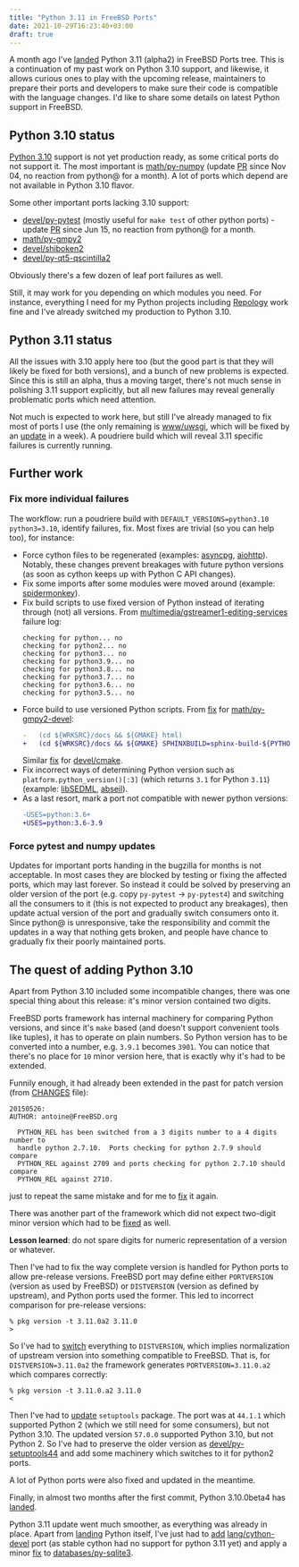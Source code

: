 ```yaml
---
title: "Python 3.11 in FreeBSD Ports"
date: 2021-10-29T16:23:40+03:00
draft: true
---
```


A month ago I've [landed](https://cgit.freebsd.org/ports/commit/?id=d6f568cf8a0c57c1280efb31b1b2ab850a87267f)
Python 3.11 (alpha2) in FreeBSD Ports tree. This is a continuation
of my past work on Python 3.10 support, and likewise, it allows
curious ones to play with the upcoming release, maintainers to
prepare their ports and developers to make sure their code is
compatible with the language changes. I'd like to share some details
on latest Python support in FreeBSD.

<!-- more -->

## Python 3.10 status

[Python 3.10](https://docs.python.org/3/whatsnew/3.10.html) support
is not yet production ready, as some critical ports do not support
it. The most important is [math/py-numpy](https://www.freshports.org/math/py-numpy/)
(update [PR](https://bugs.freebsd.org/bugzilla/show_bug.cgi?id=259637)
since Nov 04, no reaction from python@ for a month). A lot of ports
which depend are not available in Python 3.10 flavor.

Some other important ports lacking 3.10 support:
- [devel/py-pytest](https://www.freshports.org/devel/py-pytest/) (mostly useful for `make test` of other python ports) - update [PR](https://bugs.freebsd.org/bugzilla/show_bug.cgi?id=256624) since Jun 15, no reaction from python@ for a month.
- [math/py-gmpy2](https://www.freshports.org/math/py-gmpy2/)
- [devel/shiboken2](https://www.freshports.org/devel/shiboken2/)
- [devel/py-qt5-qscintilla2](https://www.freshports.org/devel/py-qt5-qscintilla2/)

Obviously there's a few dozen of leaf port failures as well.

Still, it may work for you depending on which modules you need.
For instance, everything I need for my Python projects including
[Repology](https://github.com/repology/) work fine and I've already
switched my production to Python 3.10.


## Python 3.11 status

All the issues with 3.10 apply here too (but the good part is that
they will likely be fixed for both versions), and a bunch of new
problems is expected. Since this is still an alpha, thus a moving
target, there's not much sense in polishing 3.11 support explicitly,
but all new failures may reveal generally problematic ports which
need attention.

Not much is expected to work here, but still I've already managed
to fix most of ports I use (the only remaining is [www/uwsgi](https://www.freshports.org/www/uwsgi),
which will be fixed by an [update](https://bugs.freebsd.org/bugzilla/show_bug.cgi?id=260028) in
a week). A poudriere build which will reveal 3.11 specific failures
is currently running.


## Further work

### Fix more individual failures

The workflow: run a poudriere build with `DEFAULT_VERSIONS=python3.10
python3=3.10`, identify failures, fix. Most fixes are trivial (so you
can help too), for instance:

- Force cython files to be regenerated (examples: [asyncpg](https://cgit.freebsd.org/ports/commit/?id=a97113cd3943a879380fbbcf5dfddcd6004bdccb), [aiohttp](https://cgit.freebsd.org/ports/commit/?id=c121bf425f0236689bcd09d4215854e343d31231)). Notably, these changes prevent breakages with future python versions (as soon as cython keeps up with Python C API changes).
- Fix some imports after some modules were moved around (example: [spidermonkey](https://cgit.freebsd.org/ports/commit/?id=d8107994a2970045df453f6e702925ffdf59c7cb)).
- Fix build scripts to use fixed version of Python instead of iterating through (not) all versions. From [multimedia/gstreamer1-editing-services](https://www.freshports.org/multimedia/gstreamer1-editing-services/) failure log:
  ```
  checking for python... no
  checking for python2... no
  checking for python3... no
  checking for python3.9... no
  checking for python3.8... no
  checking for python3.7... no
  checking for python3.6... no
  checking for python3.5... no
  ```
- Force build to use versioned Python scripts. From [fix](https://cgit.freebsd.org/ports/commit/?id=39f2c705c61fb27085aeaa49bdef553222b9d425) for [math/py-gmpy2-devel](https://www.freshports.org/math/py-gmpy2-devel/):
  ```diff
  -   (cd ${WRKSRC}/docs && ${GMAKE} html)
  +   (cd ${WRKSRC}/docs && ${GMAKE} SPHINXBUILD=sphinx-build-${PYTHON_VER} html)
  ```
  Similar [fix](https://cgit.freebsd.org/ports/commit/?id=913219385dfdf72232e6beefe287377cfebdfb04) for [devel/cmake](https://www.freshports.org/devel/cmake/).
- Fix incorrect ways of determining Python version such as `platform.python_version()[:3]` (which returns `3.1` for Python `3.11`) (example: [libSEDML](https://github.com/fbergmann/libSEDML/pull/156/files), [abseil](https://cgit.freebsd.org/ports/commit/?id=2f218ad4d3d6be04278777412af0f18a5ad8e17b)).
- As a last resort, mark a port not compatible with newer python versions:
  ```diff
  -USES=python:3.6+
  +USES=python:3.6-3.9
  ```

### Force pytest and numpy updates

Updates for important ports handing in the bugzilla for months is
not acceptable. In most cases they are blocked by testing or fixing
the affected ports, which may last forever. So instead it could be
solved by preserving an older version of the port (e.g. copy
`py-pytest` → `py-pytest4`) and switching all the consumers to it
(this is not expected to product any breakages), then update actual
version of the port and gradually switch consumers onto it. Since
python@ is unresponsive, take the responsibility and commit the
updates in a way that nothing gets broken, and people have chance
to gradually fix their poorly maintained ports.


## The quest of adding Python 3.10

Apart from Python 3.10 included some incompatible changes, there
was one special thing about this release: it's minor version contained
two digits.

FreeBSD ports framework has internal machinery for comparing Python
versions, and since it's `make` based (and doesn't support convenient
tools like tuples), it has to operate on plain numbers. So Python
version has to be converted into a number, e.g. `3.9.1` becomes
`3901`. You can notice that there's no place for `10` minor version
here, that is exactly why it's had to be extended.

Funnily enough, it had already been extended in the past for patch
version (from [CHANGES](https://cgit.freebsd.org/ports/tree/CHANGES)
file):

```
20150526:
AUTHOR: antoine@FreeBSD.org

  PYTHON_REL has been switched from a 3 digits number to a 4 digits number to
  handle python 2.7.10.  Ports checking for python 2.7.9 should compare
  PYTHON_REL against 2709 and ports checking for python 2.7.10 should compare
  PYTHON_REL against 2710.
```

just to repeat the same mistake and for me to [fix](https://cgit.freebsd.org/ports/commit/?id=0729af4255a63ee299e0c63a18b6a86520a19e02) it again.

There was another part of the framework which did not expect two-digit
minor version which had to be [fixed](https://cgit.freebsd.org/ports/commit/?id=40d7b487381cc91eb3156103e6ffe8c02d5e8a70)
as well.

**Lesson learned**: do not spare digits for numeric representation of
a version or whatever.

Then I've had to fix the way complete version is handled for Python
ports to allow pre-release versions. FreeBSD port may define either
`PORTVERSION` (version as used by FreeBSD) or `DISTVERSION` (version
as defined by upstream), and Python ports used the former. This led
to incorrect comparison for pre-release versions:

```
% pkg version -t 3.11.0a2 3.11.0
>
```

So I've had to [switch](https://cgit.freebsd.org/ports/commit/?id=5f69415313f894338dca54e21b5c3981e5e5f58f)
everything to `DISTVERSION`, which implies normalization of upstream
version into something compatible to FreeBSD. That is, for
`DISTVERSION=3.11.0a2` the framework generates `PORTVERSION=3.11.0.a2`
which compares correctly:

```
% pkg version -t 3.11.0.a2 3.11.0
<
```

Then I've had to [update](https://cgit.freebsd.org/ports/commit/?id=7a4ce8f831c4911061f4f465b4bf1e830267d4dc)
`setuptools` package. The port was at `44.1.1` which supported
Python 2 (which we still need for some consumers), but not Python
3.10. The updated version `57.0.0` supported Python 3.10, but not
Python 2. So I've had to preserve the older version as
[devel/py-setuptools44](https://www.freshports.org/devel/py-setuptools44/)
and add some machinery which switches to it for python2 ports.

A lot of Python ports were also fixed and updated in the meantime.

Finally, in almost two months after the first commit, Python 3.10.0beta4
has [landed](https://cgit.freebsd.org/ports/commit/?id=930c93129234e5ed3f67be1b8795a5a20e2745db).

Python 3.11 update went much smoother, as everything was already in place.
Apart from [landing](https://cgit.freebsd.org/ports/commit/?id=d6f568cf8a0c57c1280efb31b1b2ab850a87267f)
Python itself, I've just had to [add](https://cgit.freebsd.org/ports/commit/?id=ab67421b6e9f96ffc0975cc8f28e57fc71612127)
[lang/cython-devel](https://www.freshports.org/lang/cython-devel/) port (as stable cython had no support for python 3.11
yet) and apply a minor [fix](https://cgit.freebsd.org/ports/commit/?id=27f3f4018fbe293d3a12dd2fd8212a93c4619b9a)
to [databases/py-sqlite3](https://www.freshports.org/databases/py-sqlite3/).
